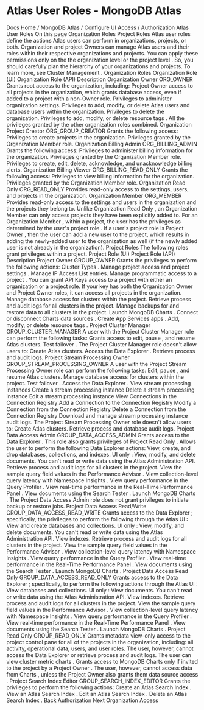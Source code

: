# Atlas User Roles - MongoDB Atlas


Docs Home / MongoDB Atlas / Configure UI Access / Authorization Atlas User Roles On this page Organization Roles Project Roles Atlas user roles define the actions Atlas users can perform in
organizations, projects, or both. Organization and project Owners can manage Atlas users and their roles within their respective
organizations and projects. You can apply these permissions only on the the
organization level or the project level . So,
you should carefully plan the hierarchy of your
organizations and projects. To learn more, see Cluster Management . Organization Roles Organization Role (UI) Organization Role (API) Description Organization Owner ORG_OWNER Grants root access to the organization, including: Project Owner access to all projects in
the organization, which grants database access, even if
added to a project with a non-Owner role. Privileges to administer organization settings. Privileges to add, modify, or delete Atlas users and database users within the organization. Privileges to delete the organization. Privileges to add, modify, or delete resource tags . All the privileges granted by the other organization roles
combined. Organization Project Creator ORG_GROUP_CREATOR Grants the following access: Privileges to create projects in the organization. Privileges granted by the Organization Member role. Organization Billing Admin ORG_BILLING_ADMIN Grants the following access: Privileges to administer billing information for the organization. Privileges granted by the Organization Member role. Privileges to create, edit, delete, acknowledge, and
unacknowledge billing alerts. Organization Billing Viewer ORG_BILLING_READ_ONLY Grants the following access: Privileges to view billing information for the organization. Privileges granted by the Organization Member role. Organization Read Only ORG_READ_ONLY Provides read-only access to the settings, users, and projects
in the organization. Organization Member ORG_MEMBER Provides read-only access to the settings and users
in the organization and the projects they belong to. Unlike Organization Read Only ,
an Organization Member can only access projects
they have been explicitly added to. For an Organization Member , within a project, the
user has the privileges as determined by the user's project role . If a user's project role is Project Owner , then the user can
add a new user to the project, which results in adding the
newly-added user to the organization as well (if the newly added
user is not already in the organization). Project Roles The following roles grant privileges within a project. Project Role (UI) Project Role (API) Description Project Owner GROUP_OWNER Grants the privileges to perform the following actions: Cluster Types . Manage project access and project settings . Manage IP Access List entries. Manage programmatic access to a project . You can grant API Keys access to a project with either an
organization or a project role. If your key has both the Organization Owner and Project Owner roles, it can access all projects in the organization. Manage database access for clusters within
the project. Retrieve process and audit logs for all clusters in the project. Manage backups for and restore data to all clusters in the project. Launch MongoDB Charts . Connect or disconnect Charts data sources . Create App Services apps . Add, modify, or delete resource tags . Project Cluster Manager GROUP_CLUSTER_MANAGER A user with the Project Cluster Manager role can
perform the following tasks: Grants access to edit, pause ,
and resume Atlas clusters. Test failover . The Project Cluster Manager role doesn't allow users
to: Create Atlas clusters. Access the Data Explorer . Retrieve process and audit logs. Project Stream Processing Owner GROUP_STREAM_PROCESSING_OWNER A user with the Project Stream Processing Owner role can perform the following tasks: Edit, pause ,
and resume Atlas clusters. Manage database access for
clusters within the project. Test failover . Access the Data Explorer . View stream processing instances Create a stream processing instance Delete a stream processing instance Edit a stream processing instance View Connections in the Connection Registry Add a Connection to the Connection Registry Modify a Connection from the Connection Registry Delete a Connection from the Connection Registry Download and manage stream processing instance audit logs. The Project Stream Processing Owner role doesn't
allow users to: Create Atlas clusters. Retrieve process and database audit logs. Project Data Access Admin GROUP_DATA_ACCESS_ADMIN Grants access to the Data Explorer . This
role also grants privileges of Project Read Only . Allows the user to perform the following Data Explorer actions: View, create, and drop databases, collections, and indexes. UI only : View, modify, and delete documents. You can't
read or write data using the Atlas Administration API. Retrieve process and audit logs for all clusters in the project. View the sample query field values in the Performance Advisor . View collection-level query latency with Namespace Insights . View query performance in the Query Profiler . View real-time performance in the Real-Time Performance Panel . View documents using the Search Tester . Launch MongoDB Charts . The Project Data Access Admin role does not grant
privileges to initiate backup or restore jobs. Project Data Access Read/Write GROUP_DATA_ACCESS_READ_WRITE Grants access to the Data Explorer ;
specifically, the privileges to perform the following through the Atlas UI : View and create databases and collections. UI only : View, modify, and delete documents.  You can't
read or write data using the Atlas Administration API. View indexes. Retrieve process and audit logs for all clusters in the
project. View the sample query field values in the Performance Advisor . View collection-level query latency with Namespace Insights . View query performance in the Query Profiler . View real-time performance in the Real-Time Performance Panel . View documents using the Search Tester . Launch MongoDB Charts . Project Data Access Read Only GROUP_DATA_ACCESS_READ_ONLY Grants access to the Data Explorer ;
specifically, to perform the following actions through the Atlas UI : View databases and collections. UI only : View documents. You can't read or write data
using the Atlas Administration API. View indexes. Retrieve process and audit logs for all clusters in the
project. View the sample query field values in the Performance Advisor . View collection-level query latency with Namespace Insights . View query performance in the Query Profiler . View real-time performance in the Real-Time Performance Panel . View documents using the Search Tester . Launch MongoDB Charts . Project Read Only GROUP_READ_ONLY Grants metadata view-only access to the project control pane for
all of the projects in the organization, including: all activity,
operational data, users, and user roles.
The user, however, cannot access the Data Explorer or retrieve process and audit logs. The user can view
cluster metric charts . Grants access to MongoDB Charts only if invited to the project by a Project Owner . The user, however,
cannot access data from Charts , unless the Project Owner also grants them data source access . Project Search Index Editor GROUP_SEARCH_INDEX_EDITOR Grants the privileges to perform the following actions: Create an Atlas Search Index . View an Atlas Search Index . Edit an Atlas Search Index . Delete an Atlas Search Index . Back Authorization Next Organization Access
